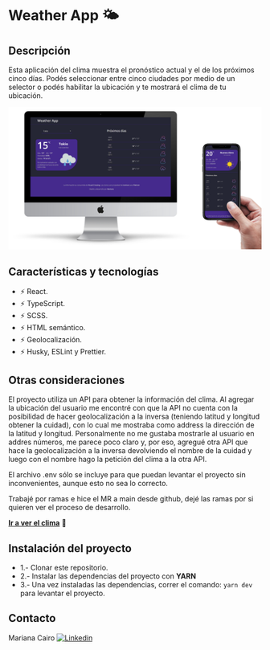# Weather App :sun_behind_small_cloud:

## Descripción

Esta aplicación del clima muestra el pronóstico actual y el de los próximos cinco días. Podés seleccionar entre cinco ciudades por medio de un selector o podés habilitar la ubicación y te mostrará el clima de tu ubicación.

![imagen del proyecto](https://github.com/maarcf/weather-app/blob/main/public/assets/images/readme-img.png)

## Características y tecnologías

- :zap: React.
- :zap: TypeScript.
- :zap: SCSS.
- :zap: HTML semántico.
- :zap: Geolocalización.
- :zap: Husky, ESLint y Prettier.

## Otras consideraciones

El proyecto utiliza un API para obtener la información del clima. Al agregar la ubicación del usuario me encontré con que la API no cuenta con la posibilidad de hacer geolocalización a la inversa (teniendo latitud y longitud obtener la cuidad), con lo cual me mostraba como address la dirección de la latitud y longitud.
Personalmente no me gustaba mostrarle al usuario en addres números, me parece poco claro y, por eso, agregué otra API que hace la geolocalización a la inversa devolviendo el nombre de la cuidad y luego con el nombre hago la petición del clima a la otra API.

El archivo .env sólo se incluye para que puedan levantar el proyecto sin inconvenientes, aunque esto no sea lo correcto.

Trabajé por ramas e hice el MR a main desde github, dejé las ramas por si quieren ver el proceso de desarrollo.

**[Ir a ver el clima](https://weather-app-by-maarcf.netlify.app/)** :rainbow:

## Instalación del proyecto

- 1.- Clonar este repositorio.
- 2.- Instalar las dependencias del proyecto con **YARN**
- 3.- Una vez instaladas las dependencias, correr el comando: `yarn dev` para levantar el proyecto.

## Contacto

Mariana Cairo
[![Linkedin](https://img.shields.io/badge/-LinkedIn-blue?style=flat-square&logo=Linkedin&logoColor=white&link=https://www.linkedin.com/in/mariana-cairo/)](https://www.linkedin.com/in/mariana-cairo/)
